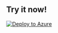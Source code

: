 ## Try it now!

[![Deploy to Azure](https://aka.ms/deploytoazurebutton)](https://portal.azure.com/#create/Microsoft.Template/uri/https%3A%2F%2Fraw.githubusercontent.com%2FAzure%2FAzure-Sentinel%2Fusers%2Fdemehra%2FCrowdStrikeRewrite%2FSolutions%2FCrowdStrike%2520Falcon%2520Endpoint%2520Protection%2FData%2520Connectors%2FCrowdstrikeReplicatorCLv2%2FCSFDRv2_Deploymnet%2Fazuredeploy.json/createUIDefinitionUri/https://raw.githubusercontent.com/Azure/Azure-Sentinel/users/demehra/CrowdStrikeRewrite/Solutions/CrowdStrike%20Falcon%20Endpoint%20Protection/Data%20Connectors/CrowdstrikeReplicatorCLv2/CSFDRv2_Deploymnet/createUiDefinition.json) 
